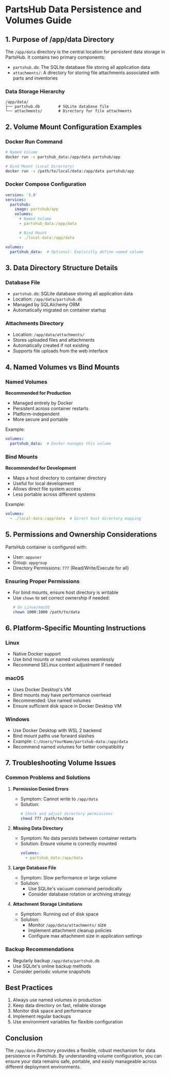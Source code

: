 # PartsHub Data Persistence and Volumes Guide

## 1. Purpose of /app/data Directory

The `/app/data` directory is the central location for persistent data storage in PartsHub. It contains two primary components:

- `partshub.db`: The SQLite database file storing all application data
- `attachments/`: A directory for storing file attachments associated with parts and inventories

### Data Storage Hierarchy
```
/app/data/
├── partshub.db        # SQLite database file
└── attachments/       # Directory for file attachments
```

## 2. Volume Mount Configuration Examples

### Docker Run Command
```bash
# Named Volume
docker run -v partshub_data:/app/data partshub/app

# Bind Mount (Local Directory)
docker run -v /path/to/local/data:/app/data partshub/app
```

### Docker Compose Configuration
```yaml
version: '3.8'
services:
  partshub:
    image: partshub/app
    volumes:
      # Named Volume
      - partshub_data:/app/data

      # Bind Mount
      - ./local-data:/app/data

volumes:
  partshub_data:  # Optional: Explicitly define named volume
```

## 3. Data Directory Structure Details

### Database File
- `partshub.db`: SQLite database storing all application data
- Location: `/app/data/partshub.db`
- Managed by SQLAlchemy ORM
- Automatically migrated on container startup

### Attachments Directory
- Location: `/app/data/attachments/`
- Stores uploaded files and attachments
- Automatically created if not existing
- Supports file uploads from the web interface

## 4. Named Volumes vs Bind Mounts

### Named Volumes
**Recommended for Production**
- Managed entirely by Docker
- Persistent across container restarts
- Platform-independent
- More secure and portable

Example:
```yaml
volumes:
  partshub_data:  # Docker manages this volume
```

### Bind Mounts
**Recommended for Development**
- Maps a host directory to container directory
- Useful for local development
- Allows direct file system access
- Less portable across different systems

Example:
```yaml
volumes:
  - ./local-data:/app/data  # Direct host directory mapping
```

## 5. Permissions and Ownership Considerations

PartsHub container is configured with:
- User: `appuser`
- Group: `appgroup`
- Directory Permissions: `777` (Read/Write/Execute for all)

### Ensuring Proper Permissions
- For bind mounts, ensure host directory is writable
- Use `chown` to set correct ownership if needed:
  ```bash
  # On Linux/macOS
  chown 1000:1000 /path/to/data
  ```

## 6. Platform-Specific Mounting Instructions

### Linux
- Native Docker support
- Use bind mounts or named volumes seamlessly
- Recommend SELinux context adjustment if needed

### macOS
- Uses Docker Desktop's VM
- Bind mounts may have performance overhead
- Recommended: Use named volumes
- Ensure sufficient disk space in Docker Desktop VM

### Windows
- Use Docker Desktop with WSL 2 backend
- Bind mount paths use forward slashes
- Example: `C:/Users/YourName/partshub-data:/app/data`
- Recommend named volumes for better compatibility

## 7. Troubleshooting Volume Issues

### Common Problems and Solutions

1. **Permission Denied Errors**
   - Symptom: Cannot write to `/app/data`
   - Solution:
     ```bash
     # Check and adjust directory permissions
     chmod 777 /path/to/data
     ```

2. **Missing Data Directory**
   - Symptom: No data persists between container restarts
   - Solution: Ensure volume is correctly mounted
     ```yaml
     volumes:
       - partshub_data:/app/data
     ```

3. **Large Database File**
   - Symptom: Slow performance or large volume
   - Solution:
     - Use SQLite's vacuum command periodically
     - Consider database rotation or archiving strategy

4. **Attachment Storage Limitations**
   - Symptom: Running out of disk space
   - Solution:
     - Monitor `/app/data/attachments/` size
     - Implement attachment cleanup policies
     - Configure max attachment size in application settings

### Backup Recommendations
- Regularly backup `/app/data/partshub.db`
- Use SQLite's online backup methods
- Consider periodic volume snapshots

## Best Practices

1. Always use named volumes in production
2. Keep data directory on fast, reliable storage
3. Monitor disk space and performance
4. Implement regular backups
5. Use environment variables for flexible configuration

## Conclusion

The `/app/data` directory provides a flexible, robust mechanism for data persistence in PartsHub. By understanding volume configuration, you can ensure your data remains safe, portable, and easily manageable across different deployment environments.
